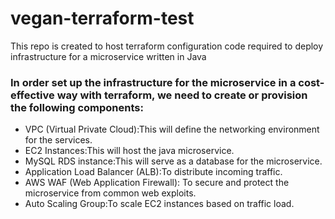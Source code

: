# vegan-terraform-test
This repo is created to host terraform configuration code required to deploy infrastructure for a microservice written in Java

### In order set up the infrastructure for the microservice in a cost-effective way  with terraform, we need to create or provision the following components:

* VPC (Virtual Private Cloud):This will define the networking environment for the services.
* EC2 Instances:This will host the java microservice.
* MySQL RDS instance:This will serve as a database for the microservice.
* Application Load Balancer (ALB):To distribute incoming traffic.
* AWS WAF (Web Application Firewall): To secure and protect the microservice from common web exploits.
* Auto Scaling Group:To scale EC2 instances based on traffic load.
